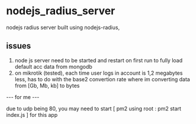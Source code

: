 # nodejs_radius_server
nodejs radius server built using nodejs-radius, 


## issues ##
1) node js server need to be started and restart on first run to fully load default acc data from mongodb
2) on mikrotik (tested), each time user logs in account is 1,2 megabytes less, has to do with the base2 convertion rate where im converting data from [Gb, Mb, kb] to bytes 

--- for me ---

due to udp being 80, you may need to start [ pm2 using root : pm2 start index.js ] for this app